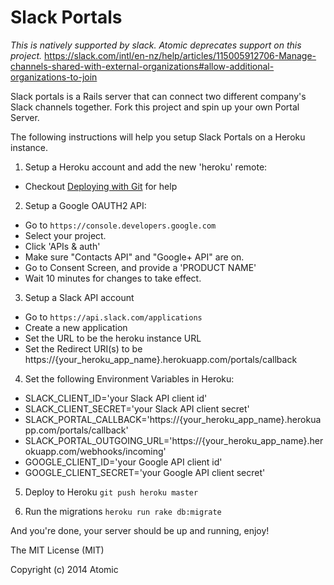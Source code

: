 Slack Portals
===

*This is natively supported by slack. Atomic deprecates support on this project.*
https://slack.com/intl/en-nz/help/articles/115005912706-Manage-channels-shared-with-external-organizations#allow-additional-organizations-to-join

Slack portals is a Rails server that can connect two different company's Slack channels together. Fork this project and spin up your own Portal Server.

The following instructions will help you setup Slack Portals on a Heroku instance.

1. Setup a Heroku account and add the new 'heroku' remote:
  - Checkout [Deploying with Git](https://devcenter.heroku.com/articles/git) for help

2. Setup a Google OAUTH2 API:
  - Go to `https://console.developers.google.com`
  - Select your project.
  - Click 'APIs & auth'
  - Make sure "Contacts API" and "Google+ API" are on.
  - Go to Consent Screen, and provide a 'PRODUCT NAME'
  - Wait 10 minutes for changes to take effect.

3. Setup a Slack API account
  - Go to `https://api.slack.com/applications`
  - Create a new application
  - Set the URL to be the heroku instance URL
  - Set the Redirect URI(s) to be https://{your_heroku_app_name}.herokuapp.com/portals/callback

4. Set the following Environment Variables in Heroku:
  - SLACK_CLIENT_ID='your Slack API client id'
  - SLACK_CLIENT_SECRET='your Slack API client secret'
  - SLACK_PORTAL_CALLBACK='https://{your_heroku_app_name}.herokuapp.com/portals/callback'
  - SLACK_PORTAL_OUTGOING_URL='https://{your_heroku_app_name}.herokuapp.com/webhooks/incoming'
  - GOOGLE_CLIENT_ID='your Google API client id'
  - GOOGLE_CLIENT_SECRET='your Google API client secret'

5. Deploy to Heroku `git push heroku master`

6. Run the migrations `heroku run rake db:migrate`


And you're done, your server should be up and running, enjoy!


The MIT License (MIT)

Copyright (c) 2014 Atomic
